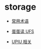 # storage

- [常用术语](./files/20220828_01.md)

- [蛋蛋读 UFS](./files/20220829_01.md)

- [UPIU 相关](./files/20220928_01.md)

